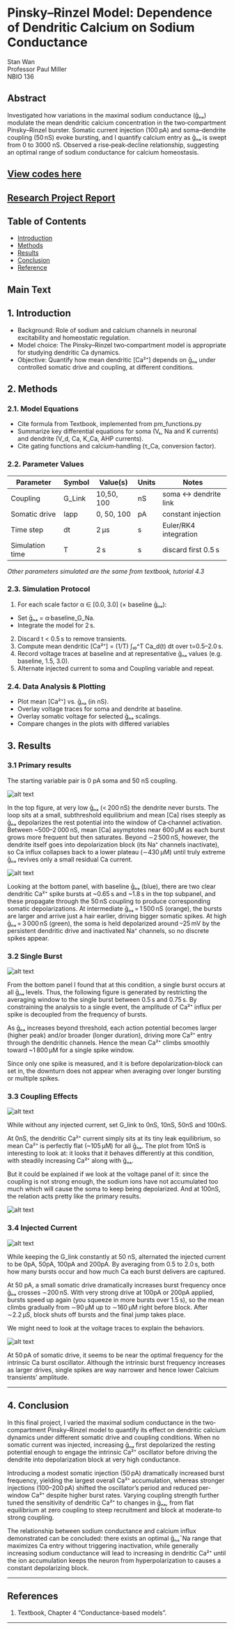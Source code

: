 # Pinsky–Rinzel Model: Dependence of Dendritic Calcium on Sodium Conductance

Stan Wan  
Professor Paul Miller  
NBIO 136  

## Abstract
Investigated how variations in the maximal sodium conductance (ḡₙₐ) modulate the mean dendritic calcium concentration in the two‐compartment Pinsky–Rinzel burster. Somatic current injection (100 pA) and soma–dendrite coupling (50 nS) evoke bursting, and I quantify calcium entry as ḡₙₐ is swept from 0 to 3000 nS. Observed a rise‐peak‐decline relationship, suggesting an optimal range of sodium conductance for calcium homeostasis.

## [View codes here](final_project.py)
## [Research Project Report](Stan_Wan_Final_Project.pdf)

## Table of Contents
- [Introduction](#introduction)
- [Methods](#methods)
- [Results](#results)
- [Conclusion](#conclusion)
- [Reference](#reference)

Main Text
---

## 1. Introduction
- Background: Role of sodium and calcium channels in neuronal excitability and homeostatic regulation.
- Model choice: The Pinsky–Rinzel two‐compartment model is appropriate for studying dendritic Ca dynamics. 
- Objective: Quantify how mean dendritic [Ca²⁺] depends on ḡₙₐ under controlled somatic drive and coupling, at different conditions.

## 2. Methods
### 2.1. Model Equations
- Cite formula from Textbook, implemented from pm_functions.py
- Summarize key differential equations for soma (Vₛ, Na and K currents) and dendrite (V_d, Ca, K_Ca, AHP currents).
- Cite gating functions and calcium‐handling (τ_Ca, conversion factor).

### 2.2. Parameter Values

|**Parameter**  |**Symbol**|**Value(s)**|**Units**|**Notes**            |
|---------------|----------|------------|---------|---------------------|
|Coupling       |G_Link    |10,50, 100  |nS       |soma ↔ dendrite link |
|Somatic drive  |Iapp      |0, 50, 100  |pA       |constant injection   |
|Time step      |dt        |2 µs        |s        |Euler/RK4 integration|
|Simulation time|T         |2 s         |s        |discard first 0.5 s  |

 *Other parameters simulated are the same from textbook, tutorial 4.3*

### 2.3. Simulation Protocol
1.	For each scale factor α ∈ [0.0, 3.0] (× baseline ḡₙₐ):
- Set ḡₙₐ = α·baseline_G_Na.
- Integrate the model for 2 s.
2.	Discard t < 0.5 s to remove transients.
3.	Compute mean dendritic [Ca²⁺] = (1/T) ∫ₜ₀^T Ca_d(t) dt over t=0.5–2.0 s.
4.	Record voltage traces at baseline and at representative ḡₙₐ values (e.g. baseline, 1.5, 3.0).
5.	Alternate injected current to soma and Coupling variable and repeat.

### 2.4. Data Analysis & Plotting
- Plot mean [Ca²⁺] vs. ḡₙₐ (in nS).
- Overlay voltage traces for soma and dendrite at baseline.
- Overlay somatic voltage for selected ḡₙₐ scalings.
- Compare changes in the plots with differed variables

## 3. Results
### 3.1 Primary results
The starting variable pair is 0 pA soma and 50 nS coupling. 

![alt text](image.png)

In the top figure, at very low ḡₙₐ (< 200 nS) the dendrite never bursts. The loop sits at a small, subthreshold equilibrium and mean [Ca] rises steeply as ḡₙₐ depolarizes the rest potential into the window of Ca‐channel activation. Between ~500–2 000 nS, mean [Ca] asymptotes near 600 µM as each burst grows more frequent but then saturates. Beyond ∼2 500 nS, however, the dendrite itself goes into depolarization block (its Na⁺ channels inactivate), so Ca influx collapses back to a lower plateau (∼430 µM) until truly extreme ḡₙₐ revives only a small residual Ca current.

![alt text](image-1.png)

Looking at the bottom panel, with baseline ḡₙₐ (blue), there are two clear dendritic Ca²⁺ spike bursts at ~0.65 s and ~1.8 s in the top subpanel, and these propagate through the 50 nS coupling to produce corresponding somatic depolarizations. At intermediate ḡₙₐ = 1 500 nS (orange), the bursts are larger and arrive just a hair earlier, driving bigger somatic spikes. At high ḡₙₐ = 3 000 nS (green), the soma is held depolarized around –25 mV by the persistent dendritic drive and inactivated Na⁺ channels, so no discrete spikes appear.

### 3.2 Single Burst

![alt text](image-2.png)

From the bottom panel I found that at this condition, a single burst occurs at all ḡₙₐ levels. Thus, the following figure is generated by restricting the averaging window to the single burst between 0.5 s and 0.75 s. By constraining the analysis to a single event, the amplitude of Ca²⁺ influx per spike is decoupled from the frequency of bursts.

As ḡₙₐ increases beyond threshold, each action potential becomes larger (higher peak) and/or broader (longer duration), driving more Ca²⁺ entry through the dendritic channels. Hence the mean Ca²⁺ climbs smoothly toward ~1 800 µM for a single spike window. 

Since only one spike is measured, and it is before depolarization‐block can set in, the downturn does not appear when averaging over longer bursting or multiple spikes.

### 3.3 Coupling Effects

![alt text](image-3.png)

While without any injected current, set G_link to 0nS, 10nS, 50nS and 100nS.

At 0nS, the dendritic Ca²⁺ current simply sits at its tiny leak equilibrium, so mean Ca²⁺ is perfectly flat (~105 µM) for all ḡₙₐ. The plot from 10nS is interesting to look at: it looks that it behaves differently at this condition, with steadily increasing Ca²⁺ along with ḡₙₐ. 

But it could be explained if we look at the voltage panel of it: since the coupling is not strong enough, the sodium ions have not accumulated too much which will cause the soma to keep being depolarized. And at 100nS, the relation acts pretty like the primary results.

![alt text](image-4.png)

### 3.4 Injected Current

![alt text](image-5.png)

While keeping the G_link constantly at 50 nS, alternated the injected current to be 0pA, 50pA, 100pA and 200pA. By averaging from 0.5 to 2.0 s, both how many bursts occur and how much Ca each burst delivers are captured.

At 50 pA, a small somatic drive dramatically increases burst frequency once ḡₙₐ crosses ∼200 nS. With very strong drive at 100pA or 200pA applied, bursts speed up again (you squeeze in more bursts over 1.5 s), so the mean climbs gradually from ∼90 µM up to ∼160 µM right before block. After ∼2.2 µS, block shuts off bursts and the final jump takes place.

We might need to look at the voltage traces to explain the behaviors.

![alt text](image-6.png)

At 50 pA of somatic drive, it seems to be near the optimal frequency for the intrinsic Ca burst oscillator. Although the intrinsic burst frequency increases as larger drives, single spikes are way narrower and hence lower Calcium transients’ amplitude. 

---

## 4. Conclusion

In this final project, I varied the maximal sodium conductance in the two‐compartment Pinsky–Rinzel model to quantify its effect on dendritic calcium dynamics under different somatic drive and coupling conditions. When no somatic current was injected, increasing ḡₙₐ first depolarized the resting potential enough to engage the intrinsic Ca²⁺ oscillator before driving the dendrite into depolarization block at very high conductance.
 
Introducing a modest somatic injection (50 pA) dramatically increased burst frequency, yielding the largest overall Ca²⁺ accumulation, whereas stronger injections (100–200 pA) shifted the oscillator’s period and reduced per‐window Ca²⁺ despite higher burst rates. Varying coupling strength further tuned the sensitivity of dendritic Ca²⁺ to changes in ḡₙₐ, from flat equilibrium at zero coupling to steep recruitment and block at moderate-to strong coupling.

The relationship between sodium conductance and calcium influx demonstrated can be concluded: there exists an optimal ḡₙₐˉNa range that maximizes Ca entry without triggering inactivation, while generally increasing sodium conductance will lead to increasing in dendritic Ca²⁺ until the ion accumulation keeps the neuron from hyperpolarization to causes a constant depolarizing block.

---

## References
1.	Textbook, Chapter 4 “Conductance-based models”.

--- 

